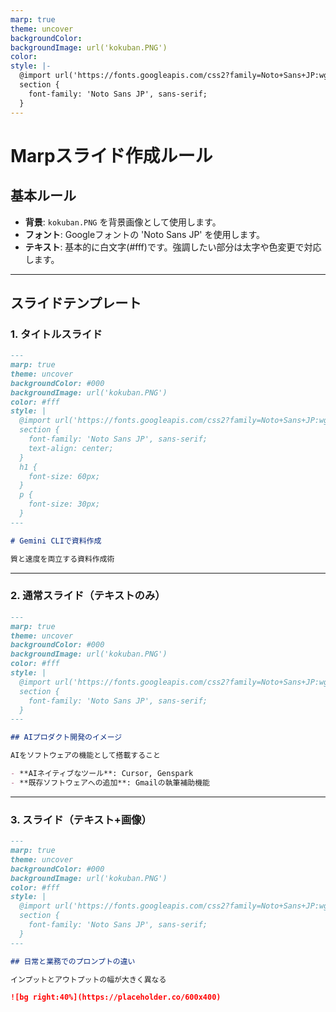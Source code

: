 ```yaml
---
marp: true
theme: uncover
backgroundColor: 
backgroundImage: url('kokuban.PNG')
color: 
style: |-
  @import url('https://fonts.googleapis.com/css2?family=Noto+Sans+JP:wght@400;700&display=swap');
  section {
    font-family: 'Noto Sans JP', sans-serif;
  }
---
```


# Marpスライド作成ルール

## 基本ルール

- **背景**: `kokuban.PNG` を背景画像として使用します。
- **フォント**: Googleフォントの 'Noto Sans JP' を使用します。
- **テキスト**: 基本的に白文字(#fff)です。強調したい部分は太字や色変更で対応します。
---
## スライドテンプレート

### 1. タイトルスライド

```markdown
---
marp: true
theme: uncover
backgroundColor: #000
backgroundImage: url('kokuban.PNG')
color: #fff
style: |
  @import url('https://fonts.googleapis.com/css2?family=Noto+Sans+JP:wght@400;700&display=swap');
  section {
    font-family: 'Noto Sans JP', sans-serif;
    text-align: center;
  }
  h1 {
    font-size: 60px;
  }
  p {
    font-size: 30px;
  }
---

# Gemini CLIで資料作成

質と速度を両立する資料作成術
```
---
### 2. 通常スライド（テキストのみ）

```markdown
---
marp: true
theme: uncover
backgroundColor: #000
backgroundImage: url('kokuban.PNG')
color: #fff
style: |
  @import url('https://fonts.googleapis.com/css2?family=Noto+Sans+JP:wght@400;700&display=swap');
  section {
    font-family: 'Noto Sans JP', sans-serif;
  }
---

## AIプロダクト開発のイメージ

AIをソフトウェアの機能として搭載すること

- **AIネイティブなツール**: Cursor, Genspark
- **既存ソフトウェアへの追加**: Gmailの執筆補助機能
```
---
### 3. スライド（テキスト+画像）

```markdown
---
marp: true
theme: uncover
backgroundColor: #000
backgroundImage: url('kokuban.PNG')
color: #fff
style: |
  @import url('https://fonts.googleapis.com/css2?family=Noto+Sans+JP:wght@400;700&display=swap');
  section {
    font-family: 'Noto Sans JP', sans-serif;
  }
---

## 日常と業務でのプロンプトの違い

インプットとアウトプットの幅が大きく異なる

![bg right:40%](https://placeholder.co/600x400)
